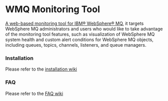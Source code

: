 WMQ Monitoring Tool
==============

[A web-based monitoring tool for IBM® WebSphere® MQ](http://www.ibm.com/developerworks/websphere/library/techarticles/1311_jin/1311_jin.html), it targets WebSphere MQ administrators and users who would like to take advantage of the monitoring tool features, such as visualization of WebSphere MQ system health and custom alert conditions for WebSphere MQ objects, including queues, topics, channels, listeners, and queue managers.


### Installation
Please refer to the [installation wiki](https://github.com/wmq-monitoring/wmq-monitoring/wiki/Installation)

### FAQ
Please refer to the [FAQ wiki](https://github.com/wmq-monitoring/wmq-monitoring/wiki/FAQ)
